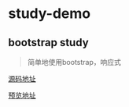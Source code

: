 # study-demo

## bootstrap study

> 简单地使用bootstrap，响应式

[源码地址](https://github.com/hexiuhui/study-demo/tree/master/bootstrap)

[预览地址](https://hexiuhui.github.io/study-demo/bootstrap/index.html)
